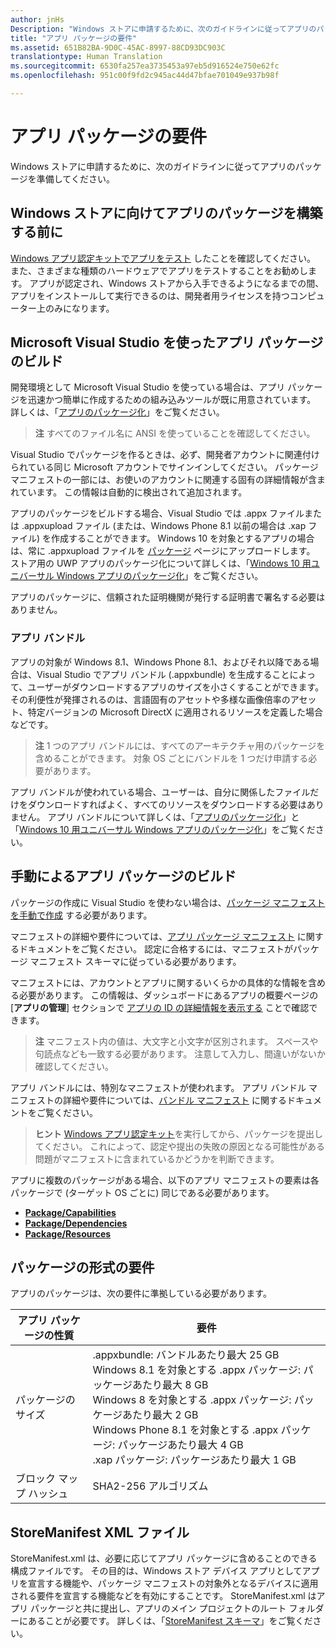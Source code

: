 ```yaml
---
author: jnHs
Description: "Windows ストアに申請するために、次のガイドラインに従ってアプリのパッケージを準備してください。"
title: "アプリ パッケージの要件"
ms.assetid: 651B82BA-9D0C-45AC-8997-88CD93DC903C
translationtype: Human Translation
ms.sourcegitcommit: 6530fa257ea3735453a97eb5d916524e750e62fc
ms.openlocfilehash: 951c00f9fd2c945ac44d47bfae701049e937b98f

---
```


# アプリ パッケージの要件

Windows ストアに申請するために、次のガイドラインに従ってアプリのパッケージを準備してください。

## Windows ストアに向けてアプリのパッケージを構築する前に

[Windows アプリ認定キットでアプリをテスト](https://msdn.microsoft.com/library/windows/apps/mt186449) したことを確認してください。 また、さまざまな種類のハードウェアでアプリをテストすることをお勧めします。 アプリが認定され、Windows ストアから入手できるようになるまでの間、アプリをインストールして実行できるのは、開発者用ライセンスを持つコンピューター上のみになります。

## Microsoft Visual Studio を使ったアプリ パッケージのビルド

開発環境として Microsoft Visual Studio を使っている場合は、アプリ パッケージを迅速かつ簡単に作成するための組み込みツールが既に用意されています。 詳しくは、「[アプリのパッケージ化](https://msdn.microsoft.com/library/windows/apps/mt270969)」をご覧ください。

> **注**  すべてのファイル名に ANSI を使っていることを確認してください。 


Visual Studio でパッケージを作るときは、必ず、開発者アカウントに関連付けられている同じ Microsoft アカウントでサインインしてください。 パッケージ マニフェストの一部には、お使いのアカウントに関連する固有の詳細情報が含まれています。 この情報は自動的に検出されて追加されます。

アプリのパッケージをビルドする場合、Visual Studio では .appx ファイルまたは .appxupload ファイル (または、Windows Phone 8.1 以前の場合は .xap ファイル) を作成することができます。 Windows 10 を対象とするアプリの場合は、常に .appxupload ファイルを [パッケージ](upload-app-packages.md) ページにアップロードします。 ストア用の UWP アプリのパッケージ化について詳しくは、「[Windows 10 用ユニバーサル Windows アプリのパッケージ化](http://go.microsoft.com/fwlink/p/?LinkId=620193 )」をご覧ください。

アプリのパッケージに、信頼された証明機関が発行する証明書で署名する必要はありません。

### アプリ バンドル

アプリの対象が Windows 8.1、Windows Phone 8.1、およびそれ以降である場合は、Visual Studio でアプリ バンドル (.appxbundle) を生成することによって、ユーザーがダウンロードするアプリのサイズを小さくすることができます。 その利便性が発揮されるのは、言語固有のアセットや多様な画像倍率のアセット、特定バージョンの Microsoft DirectX に適用されるリソースを定義した場合などです。

> **注**  1 つのアプリ バンドルには、すべてのアーキテクチャ用のパッケージを含めることができます。 対象 OS ごとにバンドルを 1 つだけ申請する必要があります。


アプリ バンドルが使われている場合、ユーザーは、自分に関係したファイルだけをダウンロードすればよく、すべてのリソースをダウンロードする必要はありません。 アプリ バンドルについて詳しくは、「[アプリのパッケージ化](https://msdn.microsoft.com/library/windows/apps/mt270969)」と「[Windows 10 用ユニバーサル Windows アプリのパッケージ化](http://go.microsoft.com/fwlink/p/?LinkId=620193 )」をご覧ください。

## 手動によるアプリ パッケージのビルド

パッケージの作成に Visual Studio を使わない場合は、[パッケージ マニフェストを手動で作成](https://msdn.microsoft.com/library/windows/apps/br211476) する必要があります。

マニフェストの詳細や要件については、[アプリ パッケージ マニフェスト](https://msdn.microsoft.com/library/windows/apps/br211474) に関するドキュメントをご覧ください。 認定に合格するには、マニフェストがパッケージ マニフェスト スキーマに従っている必要があります。

マニフェストには、アカウントとアプリに関するいくらかの具体的な情報を含める必要があります。 この情報は、ダッシュボードにあるアプリの概要ページの [**アプリの管理**] セクションで [アプリの ID の詳細情報を表示する](view-app-identity-details.md) ことで確認できます。

> **注**  マニフェスト内の値は、大文字と小文字が区別されます。 スペースや句読点なども一致する必要があります。 注意して入力し、間違いがないか確認してください。


アプリ バンドルには、特別なマニフェストが使われます。 アプリ バンドル マニフェストの詳細や要件については、[バンドル マニフェスト](https://msdn.microsoft.com/library/windows/apps/dn263089) に関するドキュメントをご覧ください。

> **ヒント**  [Windows アプリ認定キット](https://msdn.microsoft.com/library/windows/apps/mt186449)を実行してから、パッケージを提出してください。 これによって、認定や提出の失敗の原因となる可能性がある問題がマニフェストに含まれているかどうかを判断できます。


アプリに複数のパッケージがある場合、以下のアプリ マニフェストの要素は各パッケージで (ターゲット OS ごとに) 同じである必要があります。

-   [**Package/Capabilities**](https://msdn.microsoft.com/library/windows/apps/br211422)
-   [**Package/Dependencies**](https://msdn.microsoft.com/library/windows/apps/br211428)
-   [**Package/Resources**](https://msdn.microsoft.com/library/windows/apps/br211462)

## パッケージの形式の要件

アプリのパッケージは、次の要件に準拠している必要があります。

| アプリ パッケージの性質 | 要件                                                          |
|----------------------|----------------------------------------------------------------------|
| パッケージのサイズ         | .appxbundle: バンドルあたり最大 25 GB <br>Windows 8.1 を対象とする .appx パッケージ: パッケージあたり最大 8 GB <br> Windows 8 を対象とする .appx パッケージ: パッケージあたり最大 2 GB <br> Windows Phone 8.1 を対象とする .appx パッケージ: パッケージあたり最大 4 GB <br> .xap パッケージ: パッケージあたり最大 1 GB                                                                           |
| ブロック マップ ハッシュ     | SHA2-256 アルゴリズム                                                   |
 

## StoreManifest XML ファイル

StoreManifest.xml は、必要に応じてアプリ パッケージに含めることのできる構成ファイルです。 その目的は、Windows ストア デバイス アプリとしてアプリを宣言する機能や、パッケージ マニフェストの対象外となるデバイスに適用される要件を宣言する機能などを有効にすることです。 StoreManifest.xml はアプリ パッケージと共に提出し、アプリのメイン プロジェクトのルート フォルダーにあることが必要です。 詳しくは、「[StoreManifest スキーマ](https://msdn.microsoft.com/library/windows/apps/mt617325)」をご覧ください。

 

 







<!--HONumber=Jun16_HO4-->


